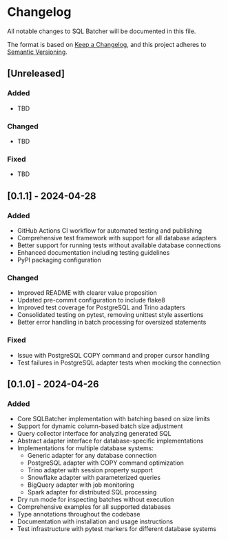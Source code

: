 # Changelog

All notable changes to SQL Batcher will be documented in this file.

The format is based on [Keep a Changelog](https://keepachangelog.com/en/1.0.0/),
and this project adheres to [Semantic Versioning](https://semver.org/spec/v2.0.0.html).

## [Unreleased]

### Added
- TBD

### Changed
- TBD

### Fixed
- TBD

## [0.1.1] - 2024-04-28

### Added
- GitHub Actions CI workflow for automated testing and publishing
- Comprehensive test framework with support for all database adapters
- Better support for running tests without available database connections
- Enhanced documentation including testing guidelines
- PyPI packaging configuration

### Changed
- Improved README with clearer value proposition
- Updated pre-commit configuration to include flake8
- Improved test coverage for PostgreSQL and Trino adapters
- Consolidated testing on pytest, removing unittest style assertions
- Better error handling in batch processing for oversized statements

### Fixed
- Issue with PostgreSQL COPY command and proper cursor handling
- Test failures in PostgreSQL adapter tests when mocking the connection

## [0.1.0] - 2024-04-26

### Added
- Core SQLBatcher implementation with batching based on size limits
- Support for dynamic column-based batch size adjustment
- Query collector interface for analyzing generated SQL
- Abstract adapter interface for database-specific implementations
- Implementations for multiple database systems:
  - Generic adapter for any database connection
  - PostgreSQL adapter with COPY command optimization
  - Trino adapter with session property support
  - Snowflake adapter with parameterized queries
  - BigQuery adapter with job monitoring
  - Spark adapter for distributed SQL processing
- Dry run mode for inspecting batches without execution
- Comprehensive examples for all supported databases
- Type annotations throughout the codebase
- Documentation with installation and usage instructions
- Test infrastructure with pytest markers for different database systems
